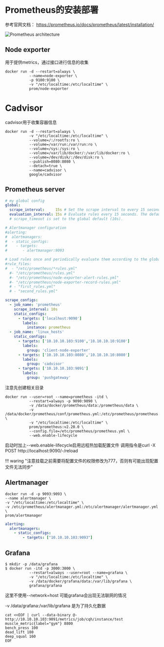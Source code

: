 # Prometheus的安装部署

参考官网文档：   https://prometheus.io/docs/prometheus/latest/installation/



![Prometheus architecture](https://prometheus.io/assets/architecture.png)





## Node exporter

用于提供metrics，通过接口进行信息的收集

```shell
docker run -d --restart=always \
           --name=node-exporter \
           -p 9100:9100 \
           -v "/etc/localtime:/etc/localtime" \
           prom/node-exporter
```



# Cadvisor

cadvisor用于收集容器信息

```shell
docker run -d --restart=always \
           -v "/etc/localtime:/etc/localtime" \
           --volume=/:/rootfs:ro \
           --volume=/var/run:/var/run:ro \
           --volume=/sys:/sys:ro \
           --volume=/var/lib/docker/:/var/lib/docker:ro \
           --volume=/dev/disk/:/dev/disk:ro \
           --publish=8080:8080 \
           --detach=true \
           --name=cadvisor \
           google/cadvisor
```



## Prometheus server 

```yml
# my global config
global:
  scrape_interval:     15s # Set the scrape interval to every 15 seconds. Default is every 1 minute.
  evaluation_interval: 15s # Evaluate rules every 15 seconds. The default is every 1 minute.
  # scrape_timeout is set to the global default (10s).

# Alertmanager configuration
#alerting:
#  alertmanagers:
#  - static_configs:
#    - targets:
#       - alertmanager:9093

# Load rules once and periodically evaluate them according to the global 'evaluation_interval'.
#rule_files:
#  - "/etc/prometheus/*rules.yml"
  #- "/etc/prometheus/rules.yml"
  #- "/etc/prometheus/node-exporter-alert-rules.yml"
  #- "/etc/prometheus/node-exporter-record-rules.yml"
  # - "first_rules.yml"
  # - "second_rules.yml"

scrape_configs:
  - job_name: 'prometheus'
    scrape_interval: 10s
    static_configs:
      - targets: ['localhost:9090']
        labels:
          instance: prometheus
  - job_name: 'linux_hosts'
    static_configs:
      - targets: ['10.10.10.103:9100','10.10.10.10:9100']
        labels:
          group: 'client-node-exporter'
      - targets: ['10.10.10.103:8080','10.10.10.10:8080']
        labels:
          group: 'cadvisor'
      - targets: ['10.10.10.103:9091']
        labels:
          group: 'pushgateway'

```



注意先创建相关目录

```shell
docker run --user=root --name=prometheus -itd \
           --restart=always -p 9090:9090 \
           -v /data/docker/prometheus/data:/prometheus/data \
           -v /data/docker/prometheus/conf/prometheus.yml:/etc/prometheus/prometheus.yml \
           -v "/etc/localtime:/etc/localtime" \
           prom/prometheus:v2.20.0 \
           --config.file=/etc/prometheus/prometheus.yml \
           --web.enable-lifecycle
```



启动时加上--web.enable-lifecycle启用远程热加载配置文件
调用指令是curl -X POST  http://localhost:9090/-/reload

!!! waring "注意挂载之前需要将配置文件的权限修改为777，否则有可能出现配置文件无法同步"



## Alertmanager

```
docker run -d -p 9093:9093 \
--name alertmanager \
-v "/etc/localtime:/etc/localtime" \
-v /etc/prometheus/alertmanager.yml:/etc/alertmanager/alertmanager.yml \
prom/alertmanager
```





```yml
alerting:
  alertmanagers:
    - static_configs:
        - targets: ["10.10.10.103:9093"]
```



## Grafana

```shell
$ mkdir -p /data/grafana 
$ docker run -itd -p 3000:3000 \
           --restart=always --user=root --name=grafana \
           -v "/etc/localtime:/etc/localtime" \
           -v /data/docker/grafana/data:/var/lib/grafana \
           grafana/grafana
```

这里不使用--network=host 可能grafana会出现无法联网的情况

 -v /data/grafana:/var/lib/grafana 是为了持久化数据





```
cat <<EOF | curl --data-binary @- http://10.10.10.103:9091/metrics/job/cqh/instance/test
muscle_metric{label="gym"} 8800
bench_press 100
dead_lift 180
deep_squal 160
EOF
```

